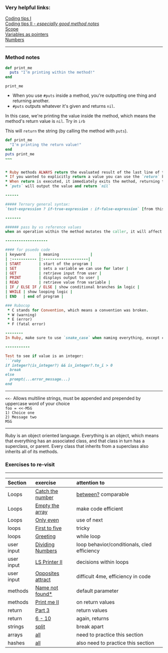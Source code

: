 ### Very helpful links:
[Coding tips I](https://launchschool.com/lessons/a0f3cd44/assignments/aa99ad2d)  
[Coding tips II - *especially good method notes*](https://launchschool.com/lessons/a0f3cd44/assignments/f612fbc5)  
[Scope](https://launchschool.com/lessons/a0f3cd44/assignments/fff0b9db)  
[Variables as pointers](https://launchschool.com/books/ruby/read/more_stuff#variables_as_pointers)  
[Numbers](http://ruby.bastardsbook.com/chapters/numbers/)

----------------

### Method notes
```ruby  
def print_me    
  puts "I'm printing within the method!"  
end
```

`print_me`  
* When you use `#puts` inside a method, you're outputting one thing and returning another.  
* `#puts` outputs whatever it's given and returns `nil`.

In this case, we're printing the value inside the method, which means the method's return value is `nil`. Try in `irb`  

This will `return` the string (by calling the method with `puts`).
```ruby
def print_me  
  "I'm printing the return value!"  
end  
puts print_me  
~~~


* Ruby methods ALWAYS return the evaluated result of the last line of the expression unless an explicit return comes before it.  
* If you wanted to explicitly return a value you can use the `return` keyword
* When return is executed, it immediately exits the method, returning the provided value.
* `puts` will output the value and return `nil`

------

##### Ternary general syntax:  
`test-expression ? if-true-expression : if-false-expression` [from this page.](http://alvinalexander.com/blog/post/ruby/examples-ruby-ternary-operator-true-false-syntax)

-------

###### pass by vs reference values
when an operation within the method mutates the caller, it will affect the original object

-------------------

#### for psuedo code
| keyword      | meaning              |
| :----------- |:--------------------|
| START        | start of the program |
| SET          | sets a variable we can use for later |
| GET          | retrieve input from user |
| PRINT        | displays output to user |
| READ         | retrieve value from variable |
| IF / ELSE IF / ELSE | show conditional branches in logic |
| WHILE | show looping logic |
| END   | end of program |

### Rubocop
 * C stands for Convention, which means a convention was broken.
 * W (warning)
 * E (error)
 * F (fatal error)

--------
In Ruby, make sure to use `snake_case` when naming everything, except classes which are `CamelCase` or constants, which are all `UPPERCASE`.  

-----------

Test to see if value is an integer:
```ruby
if integer?(is_integer?) && is_integer?.to_i > 0
  break
else
  prompt(...error_message...)
end
```

-----------
`<<-` Allows multiline strings, must be appended and prepended by uppercase word of your choice  
`foo = <<-MSG`  
 `1) Choice one`  
 `2) Message two`  
 `MSG`

-------
Ruby is an object oriented language. Everything is an object, which means that everything has an associated class, and that class in turn has a superclass, or parent. Every class that inherits from a superclass also inherits all of its methods.

### Exercises to re-visit
-----
| Section    | exercise | attention to |
| :---------- | :-------- | :----------- |
| Loops        | [Catch the number](https://launchschool.com/exercises/f1616791) | [between?](http://ruby-doc.org/core-2.3.1/Comparable.html) comparable |
| Loops        | [Empty the array](https://launchschool.com/exercises/0866fdc7) | make code efficient |
| Loops  | [Only even](https://launchschool.com/exercises/1f4b0bec) | use of next |
| loops  | [First to five](https://launchschool.com/exercises/41f4b2a2) | tricky |
| loops  | [Greeting](https://launchschool.com/exercises/aae4a14e) | while loop |
| user input | [Dividing Numbers](https://launchschool.com/exercises/e740a355) | loop behavior/conditionals, cled efficiency |
| user input | [LS Printer II](https://launchschool.com/exercises/e0ff894c) | decisions within loops |
| user input | [Opposites attract](https://launchschool.com/exercises/84929d91) | difficult 4me, efficiency in code |
| methods | [Name not found*](https://launchschool.com/exercises/d462c857) | default parameter |
| methods | [Print me II](https://launchschool.com/exercises/15ab0113) | on return values |
| return | [Part 3](https://launchschool.com/exercise_sets/d6b1fb73) | return values |
| return | [6 - 10](https://launchschool.com/exercise_sets/d6b1fb73) | again, returns |
| strings | [split](https://launchschool.com/exercises/97f49731) | break apart |
| arrays | [all](https://launchschool.com/exercise_sets/43b48b60) | need to practice this section |
| hashes | [all](https://launchschool.com/exercise_sets/71b9ad5d) | also need to practice this section |
